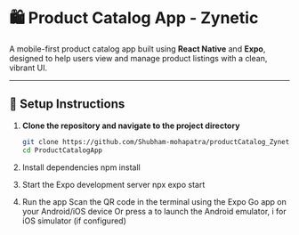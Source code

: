 # 🛍️ Product Catalog App - Zynetic

A mobile-first product catalog app built using **React Native** and **Expo**, designed to help users view and manage product listings with a clean, vibrant UI.

---

## 🚀 Setup Instructions

1. **Clone the repository and navigate to the project directory**
   ```bash
   git clone https://github.com/Shubham-mohapatra/productCatalog_Zynetic.git
   cd ProductCatalogApp
   
2. Install dependencies
      npm install

3. Start the Expo development server
      npx expo start

4. Run the app
Scan the QR code in the terminal using the Expo Go app on your Android/iOS device
Or press a to launch the Android emulator, i for iOS simulator (if configured)

